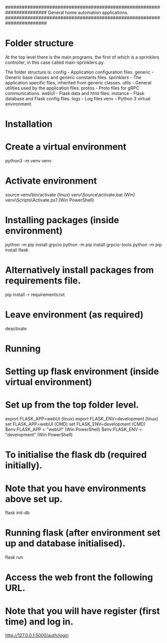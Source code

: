 #######################################################################
General home automation applications.
#######################################################################

# Folder structure
At the top level there is the main programs, the first of which is
a sprinklers controller, in this case called main-sprinklers.py.

The folder structure is:
config - Application configuration files.
generic - Generic base classes and generic constants files.
sprinklers - The application specific files, inherited from generic classes.
utils - General utilities used by the application files.
protos - Proto files for gRPC communications.
webUI - Flask data and html files.
instance - Flask database and Flask config files.
logs - Log files
venv - Python 3 virtual environment.

# Installation ########################################################

# Create a virtual environment
python3 -m venv venv

# Activate environment
source venv/bin/activate (linux)
venv\Source\activate.bat (Win)
venv\Scripts\Activate.ps1 (Win PowerShell)

# Installing packages (inside environment)
python -m pip install grpcio
python -m pip install grpcio-tools
python -m pip install flask

# Alternatively install packages from requirements file.
pip install -r requirements.txt

# Leave environment (as required)
deactivate

# Running #############################################################

# Setting up flask environment (inside virtual environment)
# Set up from the top folder level.
export FLASK_APP=webUI (linux)
export FLASK_ENV=development (linux)
set FLASK_APP=webUI (CMD)
set FLASK_ENV=development (CMD)
$env:FLASK_APP = "webUI" (Win PowerShell)
$env:FLASK_ENV = "development" (Win PowerShell)

# To initialise the flask db (required initially).
# Note that you have environments above set up.
flask init-db

# Running flask (after environment set up and database initialised).
flask run

# Access the web front the following URL.
# Note that you will have register (first time) and log in.
http://127.0.0.1:5000/auth/login